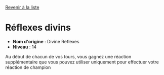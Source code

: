 [Revenir à la liste](..)

# Réflexes divins

 * **Nom d'origine** : Divine Reflexes
 * **Niveau** : 14


<p>Au début de chacun de vos tours, vous gagnez une réaction supplémentaire que vous pouvez utiliser uniquement pour effectuer votre réaction de champion</p>